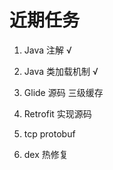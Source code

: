 # 近期任务

1. Java 注解 √

2. Java 类加载机制 √

3. Glide  源码 三级缓存 

4. Retrofit 实现源码 

5. tcp protobuf

6. dex 热修复

   